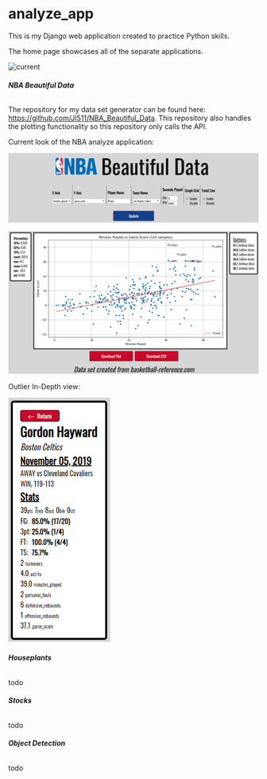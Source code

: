 # analyze_app

This is my Django web application created to practice Python skills.

The home page showcases all of the separate applications.

![current](https://github.com/JI511/analyze_app/blob/master/analyze/extra/snips/selector_page.png)

###### **NBA Beautiful Data**

The repository for my data set generator can be found here: https://github.com/JI511/NBA_Beautiful_Data. This repository
 also handles the plotting functionality so this repository only calls the API.

Current look of the NBA analyze application:

![current](https://github.com/JI511/analyze_app/blob/master/analyze/extra/snips/12_29_snip_1.png)

![current](https://github.com/JI511/analyze_app/blob/master/analyze/extra/snips/12_29_snip_2.png)

Outlier In-Depth view:

![current](https://github.com/JI511/analyze_app/blob/master/analyze/extra/snips/12_29_outlier_data_box.png)

###### **Houseplants**

todo

###### **Stocks**

todo

###### **Object Detection**

todo
